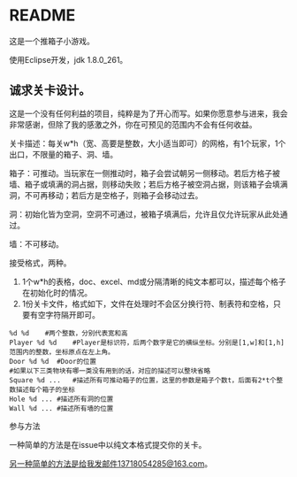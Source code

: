# README

这是一个推箱子小游戏。

使用Eclipse开发，jdk 1.8.0_261。



## 诚求关卡设计。

这是一个没有任何利益的项目，纯粹是为了开心而写。如果你愿意参与进来，我会非常感谢，但除了我的感激之外，你在可预见的范围内不会有任何收益。



关卡描述：每关w*h（宽、高要是整数，大小适当即可）的网格，有1个玩家，1个出口，不限量的箱子、洞、墙。

箱子：可推动。当玩家在一侧推动时，箱子会尝试朝另一侧移动。若后方格子被墙、箱子或填满的洞占据，则移动失败；若后方格子被空洞占据，则该箱子会填满洞，不可再移动；若后方是空格子，则箱子会移动过去。

洞：初始化皆为空洞，空洞不可通过，被箱子填满后，允许且仅允许玩家从此处通过。

墙：不可移动。



接受格式，两种。

1. 1个w*h的表格，doc、excel、md或分隔清晰的纯文本都可以，描述每个格子在初始化时的情况。
2. 1份关卡文件，格式如下，文件在处理时不会区分换行符、制表符和空格，只要有空字符隔开即可。

```
%d %d    #两个整数，分别代表宽和高
Player %d %d    #Player是标识符，后两个数字是它的横纵坐标。分别是[1,w]和[1,h]范围内的整数，坐标原点在左上角。
Door %d %d	#Door的位置
#如果以下三类物块有哪一类没有用到的话，对应的描述可以整块省略
Square %d ...	#描述所有可推动箱子的位置，这里的参数是箱子个数t，后面有2*t个整数描述每个箱子的坐标
Hole %d ...	#描述所有洞的位置
Wall %d ...	#描述所有墙的位置
```



参与方法

一种简单的方法是在issue中以纯文本格式提交你的关卡。

另一种简单的方法是给我发邮件13718054285@163.com。

